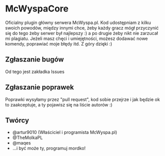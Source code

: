 # McWyspaCore
Oficialny plugin główny serwera McWyspa.pl.
Kod udostępniam z kilku swoich powodów, między innymi chce, żeby każdy gracz mógł przyczynić się do tego żeby serwer był najlepszy :) a po drugie żeby nikt nie zarzucał mi plagiatu. Jeżeli masz chęci i umiejętności, możesz dodawać nowe komendy, poprawiać moje błędy itd. Z góry dzięki :)

## Zgłaszanie bugów
Od tego jest zakładka Issues

## Zgłaszanie poprawek
Poprawki wysyłamy przez "pull request", kod sobie przejrze i jak będzie ok to zaakceptuje, a ty pojawisz się na liście autorów :)

## Twórcy
* @artur9010 (Właściciel i programista McWyspa.pl)
* @TheMolkaPL
* @maqes
* ...i być może ty, programuj mordko!
